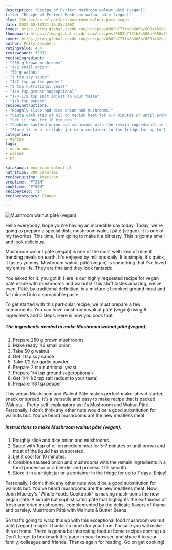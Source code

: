 ```yaml
---
description: "Recipe of Perfect Mushroom walnut pâté (vegan)"
title: "Recipe of Perfect Mushroom walnut pâté (vegan)"
slug: 266-recipe-of-perfect-mushroom-walnut-pate-vegan
date: 2022-02-18T21:16:05.206Z
image: https://img-global.cpcdn.com/recipes/0882b7731b8b306b/680x482cq70/mushroom-walnut-pate-vegan-recipe-main-photo.jpg
thumbnail: https://img-global.cpcdn.com/recipes/0882b7731b8b306b/680x482cq70/mushroom-walnut-pate-vegan-recipe-main-photo.jpg
cover: https://img-global.cpcdn.com/recipes/0882b7731b8b306b/680x482cq70/mushroom-walnut-pate-vegan-recipe-main-photo.jpg
author: Polly Chambers
ratingvalue: 4.4
reviewcount: 35912
recipeingredient:
- "250 g brown mushrooms"
- "1/2 small onion"
- "50 g walnut"
- "1 tsp soy sauce"
- "1/2 tsp garlic powder"
- "2 tsp nutritional yeast"
- "1/4 tsp ground sageoptional"
- "1/4-1/2 tsp salt adjust to your taste"
- "1/8 tsp pepper"
recipeinstructions:
- "Roughly slice and dice onion and mushrooms."
- "Sauté with 1tsp of oil on medium heat for 5-7 minutes or until brown and most of the liquid has evaporated."
- "Let it cool for 10 minutes."
- "Combine sautéed onion and mushrooms with the remain ingredients in a food processor or a blender and process it till smooth."
- "Store it in a airtight jar or a container in the fridge for up to 7 days. Enjoy!"
categories:
- Recipe
tags:
- mushroom
- walnut
- pt

katakunci: mushroom walnut pt 
nutrition: 289 calories
recipecuisine: American
preptime: "PT21M"
cooktime: "PT59M"
recipeyield: "1"
recipecategory: Dinner

---
```



![Mushroom walnut pâté (vegan)](https://img-global.cpcdn.com/recipes/0882b7731b8b306b/680x482cq70/mushroom-walnut-pate-vegan-recipe-main-photo.jpg)

Hello everybody, hope you're having an incredible day today. Today, we're going to prepare a special dish, mushroom walnut pâté (vegan). It is one of my favorites. This time, I am going to make it a bit tasty. This is gonna smell and look delicious.

Mushroom walnut pâté (vegan) is one of the most well liked of recent trending meals on earth. It's enjoyed by millions daily. It is simple, it's quick, it tastes yummy. Mushroom walnut pâté (vegan) is something that I've loved my entire life. They are fine and they look fantastic.

You asked for it. you got it! Here is our highly requested recipe for vegan pâté made with mushrooms and walnuts! This stuff tastes amazing, we&#39;ve even. Pâté, by traditional definition, is a mixture of cooked ground meat and fat minced into a spreadable paste.


To get started with this particular recipe, we must prepare a few components. You can have mushroom walnut pâté (vegan) using 9 ingredients and 5 steps. Here is how you cook that.

<!--inarticleads1-->

##### The ingredients needed to make Mushroom walnut pâté (vegan):

1. Prepare 250 g brown mushrooms
1. Make ready 1/2 small onion
1. Take 50 g walnut
1. Get 1 tsp soy sauce
1. Take 1/2 tsp garlic powder
1. Prepare 2 tsp nutritional yeast
1. Prepare 1/4 tsp ground sage(optional)
1. Get 1/4-1/2 tsp salt (adjust to your taste)
1. Prepare 1/8 tsp pepper


This vegan Mushroom and Walnut Pâté makes perfect make-ahead starter, snack or spread. It&#39;s a versatile and easy to make recipe that is packed Walnuts - Pretty self-explanatory as it&#39;s Mushroom and Walnut Pâté. Personally, I don&#39;t think any other nuts would be a good substitution for walnuts but. You&#39;ve heard mushrooms are the new meatless meat. 

<!--inarticleads2-->

##### Instructions to make Mushroom walnut pâté (vegan):

1. Roughly slice and dice onion and mushrooms.
1. Sauté with 1tsp of oil on medium heat for 5-7 minutes or until brown and most of the liquid has evaporated.
1. Let it cool for 10 minutes.
1. Combine sautéed onion and mushrooms with the remain ingredients in a food processor or a blender and process it till smooth.
1. Store it in a airtight jar or a container in the fridge for up to 7 days. Enjoy!


Personally, I don&#39;t think any other nuts would be a good substitution for walnuts but. You&#39;ve heard mushrooms are the new meatless meat. Now, John Mackey&#39;s &#34;Whole Foods Cookbook&#34; is making mushrooms the new vegan pâté. A simple but sophisticated pâté that highlights the earthiness of fresh and dried mushrooms, complemented by the delicate flavors of thyme and parsley. Mushroom Pâté with Walnuts &amp; Butter Beans. 

So that's going to wrap this up with this exceptional food mushroom walnut pâté (vegan) recipe. Thanks so much for your time. I'm sure you will make this at home. There is gonna be interesting food at home recipes coming up. Don't forget to bookmark this page in your browser, and share it to your family, colleague and friends. Thanks again for reading. Go on get cooking!
